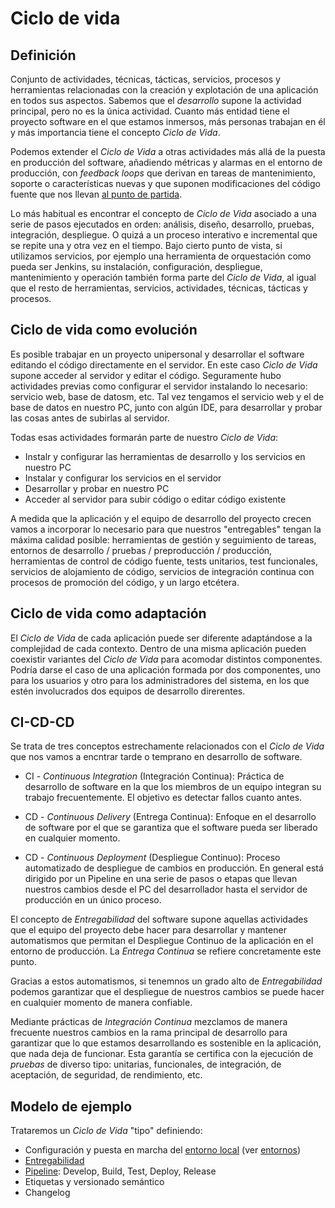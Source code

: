 # Ciclo de vida

## Definición 

Conjunto de actividades, técnicas, tácticas, servicios, procesos y herramientas relacionadas con la creación y explotación de una aplicación en todos sus aspectos. Sabemos que el _desarrollo_ supone la actividad principal, pero no es la única actividad. Cuanto más entidad tiene el proyecto software en el que estamos inmersos, más personas trabajan en él y más importancia tiene el concepto _Ciclo de Vida_.

Podemos extender el _Ciclo de Vida_ a otras actividades más allá de la puesta en producción del software, añadiendo métricas y alarmas en el entorno de producción, con _feedback loops_ que derivan en tareas de mantenimiento, soporte o características nuevas y que suponen modificaciones del código fuente que nos llevan [al punto de partida](#ciclo-de-vida).

Lo más habitual es encontrar el concepto de _Ciclo de Vida_ asociado a una serie de pasos ejecutados en orden: análisis, diseño, desarrollo, pruebas, integración, despliegue. O quizá a un proceso interativo e incremental que se repite una y otra vez en el tiempo. Bajo cierto punto de vista, si utilizamos servicios, por ejemplo una herramienta de orquestación como pueda ser Jenkins, su instalación, configuración, despliegue, mantenimiento y operación también forma parte del _Ciclo de Vida_, al igual que el resto de herramientas, servicios, actividades, técnicas, tácticas y procesos.

## Ciclo de vida como evolución

Es posible trabajar en un proyecto unipersonal y desarrollar el software editando el código directamente en el servidor. En este caso _Ciclo de Vida_ supone acceder al servidor y editar el código. Seguramente hubo actividades previas como configurar el servidor instalando lo necesario: servicio web, base de datosm, etc. Tal vez tengamos el servicio web y el de base de datos en nuestro PC, junto con algún IDE, para desarrollar y probar las cosas antes de subirlas al servidor.

Todas esas actividades formarán parte de nuestro _Ciclo de Vida_:

 - Instalr y configurar las herramientas de desarrollo y los servicios en nuestro PC
 - Instalar y configurar los servicios en el servidor
 - Desarrollar y probar en nuestro PC
 - Acceder al servidor para subir código o editar código existente

A medida que la aplicación y el equipo de desarrollo del proyecto crecen vamos a incorporar lo necesario para que nuestros "entregables" tengan la máxima calidad posible: herramientas de gestión y seguimiento de tareas, entornos de desarrollo / pruebas / preproducción / producción, herramientas de control de código fuente, tests unitarios, test funcionales, servicios de alojamiento de código, servicios de integración continua con procesos de promoción del código, y un largo etcétera.

## Ciclo de vida como adaptación

El _Ciclo de Vida_ de cada aplicación puede ser diferente adaptándose a la complejidad de cada contexto. Dentro de una misma aplicación pueden coexistir variantes del _Ciclo de Vida_ para acomodar distintos componentes. Podría darse el caso de una aplicación formada por dos componentes, uno para los usuarios y otro para los administradores del sistema, en los que estén involucrados dos equipos de desarrollo direrentes.

## CI-CD-CD

Se trata de tres conceptos estrechamente relacionados con el _Ciclo de Vida_ que nos vamos a encntrar tarde o temprano en desarrollo de software.

- CI -  _Continuous Integration_ (Integración Continua): Práctica de desarrollo de software en la que los miembros de un equipo integran su trabajo frecuentemente. El objetivo es detectar fallos cuanto antes.

- CD - _Continuous Delivery_ (Entrega Continua): Enfoque en el desarrollo de software por el que se garantiza que el software pueda ser liberado en cualquier momento.

- CD - _Continuous Deployment_ (Despliegue Continuo): Proceso automatizado de despliegue de cambios en producción. En general está dirigido por un Pipeline en una serie de pasos o etapas que llevan nuestros cambios desde el PC del desarrollador hasta el servidor de producción en un único proceso.

El concepto de _Entregabilidad_ del software supone aquellas actividades que el equipo del proyecto debe hacer para desarrollar y mantener automatismos que permitan el Despliegue Continuo de la aplicación en el entorno de producción. La _Entrega Continua_ se refiere concretamente este punto.

Gracias a estos automatismos, si tenemnos un grado alto de _Entregabilidad_ podemos garantizar que el despliegue de nuestros cambios se puede hacer en cualquier momento de manera confiable.

Mediante prácticas de _Integración Continua_ mezclamos de manera frecuente nuestros cambios en la rama principal de desarrollo para garantizar que lo que estamos desarrollando es sostenible en la aplicación, que nada deja de funcionar. Esta garantía se certifica con la ejecución de _pruebas_ de diverso tipo: unitarias, funcionales, de integración, de aceptación, de seguridad, de rendimiento, etc.

## Modelo de ejemplo

Trataremos un _Ciclo de Vida_ "tipo" definiendo:

- Configuración y puesta en marcha del [entorno local](application-lifecicle/al-local-environment.md) (ver [entornos](environments.md))
- [Entregabilidad]((application-lifecicle/al-releaseability.md))
- [Pipeline](application-lifecicle/al-pipeline.md): Develop, Build, Test, Deploy, Release
- Etiquetas y versionado semántico
- Changelog
